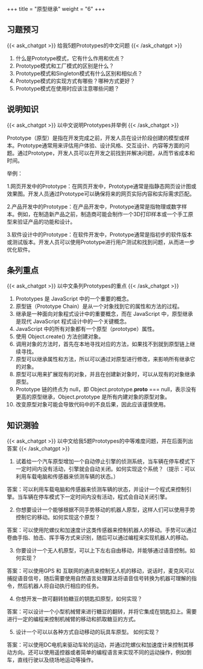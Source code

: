 +++
title = "原型继承"
weight = "6"
+++
## 习题预习
{{< ask_chatgpt >}}
给我5题Prototypes的中文问题
{{< /ask_chatgpt >}}



1. 什么是Prototype模式，它有什么作用和优点？ 
2. Prototype模式和工厂模式的区别是什么？
3. Prototype模式和Singleton模式有什么区别和相似点？
4. Prototype模式的实现方式有哪些？哪种方式更好？
5. Prototype模式在使用时应该注意哪些问题？   

## 说明知识
{{< ask_chatgpt >}}
以中文说明Prototypes并举例
{{< /ask_chatgpt >}}



Prototype（原型）是指在开发完成之前，开发人员在设计阶段创建的模型或样本。Prototype通常用来评估用户体验、设计风格、交互设计、内容等方面的问题。通过Prototype，开发人员可以在开发之前找到并解决问题，从而节省成本和时间。

举例：

1.网页开发中的Prototype：在网页开发中，Prototype通常是指静态网页设计图或效果图。开发人员通过Prototype可以确保将来的网页实际内容和实际需求匹配。

2.产品开发中的Prototype：在产品开发中，Prototype通常是指物理或数字样本。例如，在制造新产品之前，制造商可能会制作一个3D打印样本或一个手工原型来验证产品的功能和设计。

3.软件设计中的Prototype：在软件开发中，Prototype通常是指初步的软件版本或测试版本。开发人员可以使用Prototype进行用户测试和找到问题，从而进一步优化软件。   

## 条列重点
{{< ask_chatgpt >}}
以中文条列Prototypes的重点
{{< /ask_chatgpt >}}



1. Prototypes 是 JavaScript 中的一个重要的概念。
2. 原型链（Prototype Chain）是从一个对象找到它的属性和方法的过程。
3. 继承是一种面向对象程式设计中的重要概念，而在 JavaScript 中，原型继承是现代 JavaScript 程式设计中的一个关键概念。
4. JavaScript 中的所有对象都有一个原型（prototype）属性。
5. 使用 Object.create() 方法创建对象。
6. 调用对象的方法时，首先在本地寻找对应的方法，如果找不到就到原型链上继续寻找。
7. 原型可以继承属性和方法，所以可以通过对原型进行修改，来影响所有继承它的对象。
8. 原型可以用来扩展现有的对象，并且在创建新对象时，可以从现有的对象继承原型。
9. Prototype 链的终点为 null，即 Object.prototype.__proto__ === null，表示没有更高的原型继承，Object.prototype 是所有内建对象的原型对象。
10. 改变原型对象可能会导致代码中的不良后果，因此应该谨慎使用。   

## 知识测验
{{< ask_chatgpt >}}
以中文给我5题Prototypes的中等难度问题，并在后面列出答案
{{< /ask_chatgpt >}}



1. 试着给一个汽车原型增加一个自动停止引擎的侦测系统，当车辆在停车模式下一定时间内没有活动，引擎就会自动关闭。如何实现这个系统？（提示：可以利用车载电脑和传感器来侦测车辆的状态。）

答案：可以利用车载电脑和传感器来侦测车辆的状态，并设计一个程式来控制引擎。当车辆在停车模式下一定时间内没有活动，程式会自动关闭引擎。

2. 你想要设计一个能够根据不同手势移动的机器人原型，这样人们可以使用手势控制它的移动。如何实现这个原型？

答案：可以使用陀螺仪和加速度计这类传感器来控制机器人的移动。手势可以通过卷曲手指、拍击、挥手等方式来识别，随后可以通过编程来实现机器人的移动。

3. 你要设计一个无人机原型，可以上下左右自由移动，并能够通过语音控制。如何实现？

答案：可以使用GPS 和 互联网的通讯来控制无人机的移动，说话时，麦克风可以捕捉语音信号，随后需要使用自然语言处理算法将语音信号转换为机器可理解的指令，然后机器人将自动执行相应的任务。

4. 你想开发一款可翻转拍糖豆的钥匙扣原型，如何实现？

答案：可以设计一个小型机械臂来进行糖豆的翻转，并将它集成在钥匙扣上。需要进行一定的编程来控制机械臂的移动和抓取糖豆的方式。

5. 设计一个可以以各种方式自动移动的玩具车原型。 如何实现？

答案：可以使用DC电机来驱动车轮的运动，并通过陀螺仪和加速度计来控制其移动方向。还可以使用遥控器或者简单的编程语言来实现不同的运动操作，例如倒车，直线行驶以及绕场地运动等操作。   

